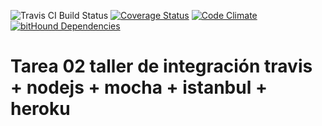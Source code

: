 ![Travis CI Build Status](https://travis-ci.org/IIC3103-TI/taller_integracion_02.svg?branch=master)
[![Coverage Status](https://coveralls.io/repos/github/IIC3103-TI/taller_integracion_02/badge.svg?branch=master)](https://coveralls.io/github/IIC3103-TI/taller_integracion_02?branch=master)
[![Code Climate](https://codeclimate.com/github/IIC3103-TI/taller_integracion_02/badges/gpa.svg)](https://codeclimate.com/github/IIC3103-TI/taller_integracion_02)
[![bitHound Dependencies](https://www.bithound.io/github/IIC3103-TI/taller_integracion_02/badges/dependencies.svg)](https://www.bithound.io/github/IIC3103-TI/taller_integracion_02/master/dependencies/npm)

# Tarea 02 taller de integración travis + nodejs + mocha + istanbul + heroku
